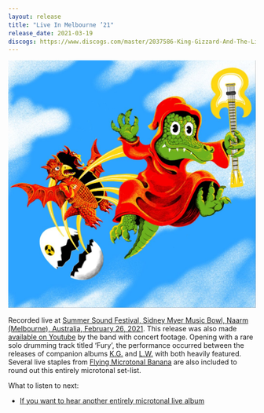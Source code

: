 ```yaml
---
layout: release
title: "Live In Melbourne ’21"
release_date: 2021-03-19
discogs: https://www.discogs.com/master/2037586-King-Gizzard-And-The-Lizard-Wizard-Live-In-Melbourne-21
---
```


![album cover of Live In Melbourne 2021](./cover.jpg)

Recorded live at [Summer Sound Festival, Sidney Myer Music Bowl, Naarm (Melbourne), Australia, February 26, 2021](/setlists/2021/02/26/sidney-myer-music-bowl-melbourne-australia.html). This release was also made [available on Youtube](https://www.youtube.com/watch?v=8X_LVeLFrA8) by the band with concert footage. Opening with a rare solo drumming track titled ‘Fury’, the performance occurred between the releases of companion albums [K.G.](../kg) and [L.W.](../lw) with both heavily featured. Several live staples from [Flying Microtonal Banana](../flying-microtonal-banana) are also included to round out this entirely microtonal set-list.

What to listen to next:

*   [If you want to hear another entirely microtonal live album](../live-in-sydney-2021)
